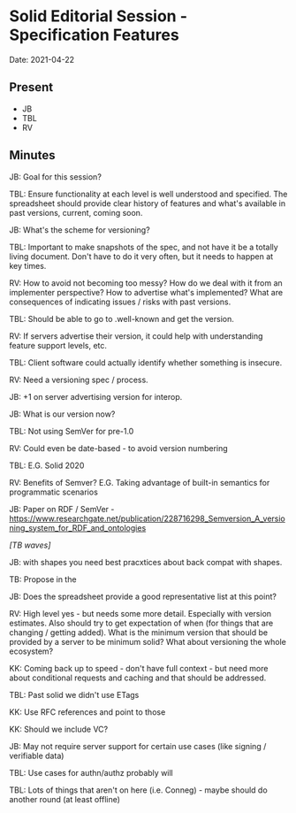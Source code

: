 # Solid Editorial Session - Specification Features
Date: 2021-04-22

## Present

* JB
* TBL
* RV

## Minutes

JB: Goal for this session?

TBL: Ensure functionality at each level is well understood and specified. The spreadsheet should provide clear history of features and what's available in past versions, current, coming soon.

JB: What's the scheme for versioning?

TBL: Important to make snapshots of the spec, and not have it be a totally living document. Don't have to do it very often, but it needs to happen at key times.

RV: How to avoid not becoming too messy? How do we deal with it from an implementer perspective? How to advertise what's implemented? What are consequences of indicating issues / risks with past versions.

TBL: Should be able to go to .well-known and get the version. 

RV: If servers advertise their version, it could help with understanding feature support levels, etc.

TBL: Client software could actually identify whether something is insecure.

RV: Need a versioning spec / process.

JB: +1 on server advertising version for interop.

JB: What is our version now?

TBL: Not using SemVer for pre-1.0

RV: Could even be date-based - to avoid version numbering

TBL: E.G. Solid 2020

RV: Benefits of Semver? E.G. Taking advantage of built-in semantics for programmatic scenarios

JB: Paper on RDF / SemVer - https://www.researchgate.net/publication/228716298_Semversion_A_versioning_system_for_RDF_and_ontologies

*[TB waves]*

JB:  with shapes you need best pracxtices about back compat with shapes.

TB: Propose in the

JB: Does the spreadsheet provide a good representative list at this point?

RV: High level yes - but needs some more detail. Especially with version estimates. Also should try to get expectation of when (for things that are changing / getting added). What is the minimum version that should be provided by a server to be minimum solid? What about versioning the whole ecosystem?

KK: Coming back up to speed - don't have full context - but need more about conditional requests and caching and that should be addressed.

TBL: Past solid we didn't use ETags

KK: Use RFC references and point to those

KK: Should we include VC?

JB: May not require server support for certain use cases (like signing / verifiable data)

TBL: Use cases for authn/authz probably will

TBL: Lots of things that aren't on here (i.e. Conneg) - maybe should do another round (at least offline)
